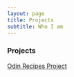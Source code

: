 ```yaml
---
layout: page
title: Projects
subtitle: Who I am
---
```



### Projects

 [Odin Recipes Project](https://kai-ion.github.io/odin-recipes/) 
